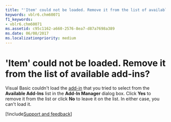 ```yaml
---
title: "'Item' could not be loaded. Remove it from the list of available add-ins?"
keywords: vblr6.chm60071
f1_keywords:
- vblr6.chm60071
ms.assetid: c95c1162-a660-2576-8ea7-d87a7698a389
ms.date: 06/08/2017
ms.localizationpriority: medium
---
```



# 'Item' could not be loaded. Remove it from the list of available add-ins?

Visual Basic couldn't load the [add-in](../../Glossary/vbe-glossary.md#add-in) that you tried to select from the **Available Add-Ins** list in the **Add-In Manager** dialog box. Click **Yes** to remove it from the list or click **No** to leave it on the list. In either case, you can't load it.

[!include[Support and feedback](~/includes/feedback-boilerplate.md)]